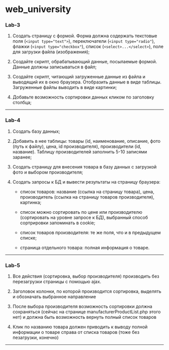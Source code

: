 # web_university
### Lab-3
1. Создать страницу с формой. Форма должна содержать текстовые поля (`<input type="text">`), переключатели (`<input type="radio"`), флажки (`<input type="checkbox"`), список (`<select>...</select>`), поле для загрузки файла (изображения);
2. Создайте скрипт, обрабатывающий данные, посылаемые формой. Данные должны записываться в файл;

3. Создайте скрипт, читающий загруженные данные из файла и выводящий их в окно браузера. Отобразить данные в виде таблицы. Загруженные файлы выводить в виде картинки;

4. Добавьте возможность сортировки данных кликом по заголовку столбца;
---
### Lab-4
1. Создать базу данных;

2. Добавить в нее таблицы: товары (id, наименование, описание, фото (путь к файлу), цена, id производителя), производители (id, название). Таблицу производителей заполнить 5-10 записями заранее;

3. Создать страницу для внесения товара в базу данных с загрузкой фото и выбором производителя;

4. Создать запросы к БД и вывести результаты на страницу браузера:

      * список товаров: название (ссылка на страницу товара), цена, производитель   (ссылка на страницу товаров производителя), картинка;

      * список можно сортировать по цене или производителю (сортировать на уровне запросе к БД), выбранный способ сортрировки запоминать в cookie;

      * список товаров производителя: те же поля, что и в предыдущем списке;

      * страница отдельного товара: полная информация о товаре.
---
### Lab-5
1. Все действия (сортировка, выбор производителя) производить без перезагрузки страницы с помощью ajax.

2. Заголовок колонки, по которой производится сортировка, выделять и обозначать выбранное направление

3. После выбора производителя возможность сортировки должна сохраняться (сейчас на странице manufacturerProductList.php этого нет) и должна быть возможность вернуть полный список товаров

4. Клик по названию товара должен приводить к выводу полной информации о товаре справа от списка товаров (тоже без пезагрузки, конечно)
---
